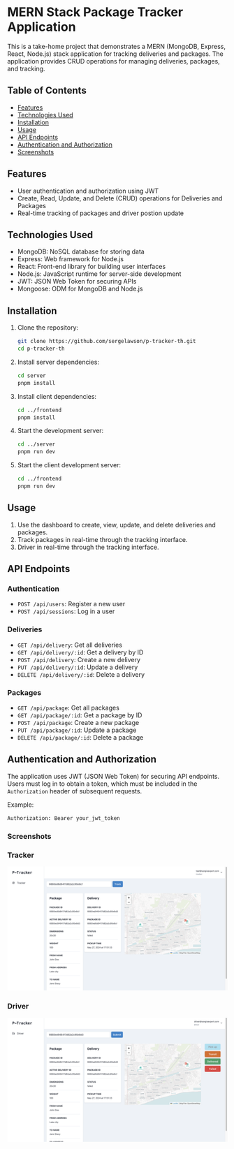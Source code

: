 # MERN Stack Package Tracker Application

This is a take-home project that demonstrates a MERN (MongoDB, Express, React, Node.js) stack application for tracking deliveries and packages. The application provides CRUD operations for managing deliveries, packages, and tracking.

## Table of Contents

- [Features](#features)
- [Technologies Used](#technologies-used)
- [Installation](#installation)
- [Usage](#usage)
- [API Endpoints](#api-endpoints)
- [Authentication and Authorization](#authentication-and-authorization)
- [Screenshots](#screenshots)

## Features

- User authentication and authorization using JWT
- Create, Read, Update, and Delete (CRUD) operations for Deliveries and Packages
- Real-time tracking of packages and driver postion update

## Technologies Used

- MongoDB: NoSQL database for storing data
- Express: Web framework for Node.js
- React: Front-end library for building user interfaces
- Node.js: JavaScript runtime for server-side development
- JWT: JSON Web Token for securing APIs
- Mongoose: ODM for MongoDB and Node.js

## Installation

1. Clone the repository:

   ```sh
   git clone https://github.com/sergelawson/p-tracker-th.git
   cd p-tracker-th
   ```

2. Install server dependencies:

   ```sh
   cd server
   pnpm install
   ```

3. Install client dependencies:

   ```sh
   cd ../frontend
   pnpm install
   ```

4. Start the development server:

   ```sh
   cd ../server
   pnpm run dev
   ```

5. Start the client development server:
   ```sh
   cd ../frontend
   pnpm run dev
   ```

## Usage

1. Use the dashboard to create, view, update, and delete deliveries and packages.
2. Track packages in real-time through the tracking interface.
3. Driver in real-time through the tracking interface.

## API Endpoints

### Authentication

- `POST /api/users`: Register a new user
- `POST /api/sessions`: Log in a user

### Deliveries

- `GET /api/delivery`: Get all deliveries
- `GET /api/delivery/:id`: Get a delivery by ID
- `POST /api/delivery`: Create a new delivery
- `PUT /api/delivery/:id`: Update a delivery
- `DELETE /api/delivery/:id`: Delete a delivery

### Packages

- `GET /api/package`: Get all packages
- `GET /api/package/:id`: Get a package by ID
- `POST /api/package`: Create a new package
- `PUT /api/package/:id`: Update a package
- `DELETE /api/package/:id`: Delete a package

## Authentication and Authorization

The application uses JWT (JSON Web Token) for securing API endpoints. Users must log in to obtain a token, which must be included in the `Authorization` header of subsequent requests.

Example:

```sh
Authorization: Bearer your_jwt_token

```

### Screenshots

### Tracker

![Tracker](./screenshots/tracker.png)

### Driver

![Driver](./screenshots/driver.png)
